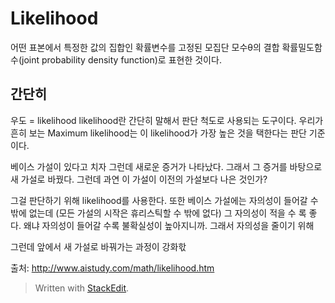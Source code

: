 
# Likelihood
어떤 표본에서 특정한 값의 집합인 확률변수를 고정된 모집단 모수θ의 결합 확률밀도함수(joint probability  density  function)로 표현한 것이다.

## 간단히
우도 = likelihood
likelihood란 간단히 말해서 판단 척도로 사용되는 도구이다.
우리가 흔히 보는 Maximum likelihood는 이 likelihood가 가장 높은 것을 택한다는 판단 기준이다.

베이스 가설이 있다고 치자 그런데 새로운 증거가 나타났다. 그래서 그 증거를 바탕으로 새 가설로 바꿨다. 그런데 과연 이 가설이 이전의 가설보다 나은 것인가? 

그걸 판단하기 위해 likelihood를 사용한다. 또한 베이스 가설에는 자의성이 들어갈 수 밖에 없는데 (모든 가설의 시작은 휴리스틱할 수 밖에 없다) 그 자의성이 적을 수 록 좋다. 왜냐 자의성이 들어갈 수록 불확실성이 높아지니까. 그래서 자의성을 줄이기 위해 

그런데 앞에서 새 가설로 바꿔가는 과정이 강화핛

출처: http://www.aistudy.com/math/likelihood.htm
> Written with [StackEdit](https://stackedit.io/).
<!--stackedit_data:
eyJoaXN0b3J5IjpbNDQ3MjU3MTksMTMyMDIxOTM1OSwtMTY4Nj
Q5MDU4NywtMzY4ODE2MzY2XX0=
-->